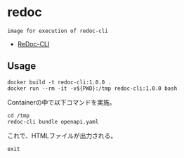 # redoc

```
image for execution of redoc-cli
```

* [ReDoc-CLI](https://github.com/Redocly/redoc/blob/master/cli/README.md)


## Usage
```shell
docker build -t redoc-cli:1.0.0 .
docker run --rm -it -v${PWD}:/tmp redoc-cli:1.0.0 bash
```

Containerの中で以下コマンドを実施。
```shell
cd /tmp
redoc-cli bundle openapi.yaml
```
これで、HTMLファイルが出力される。

```shell
exit
```
